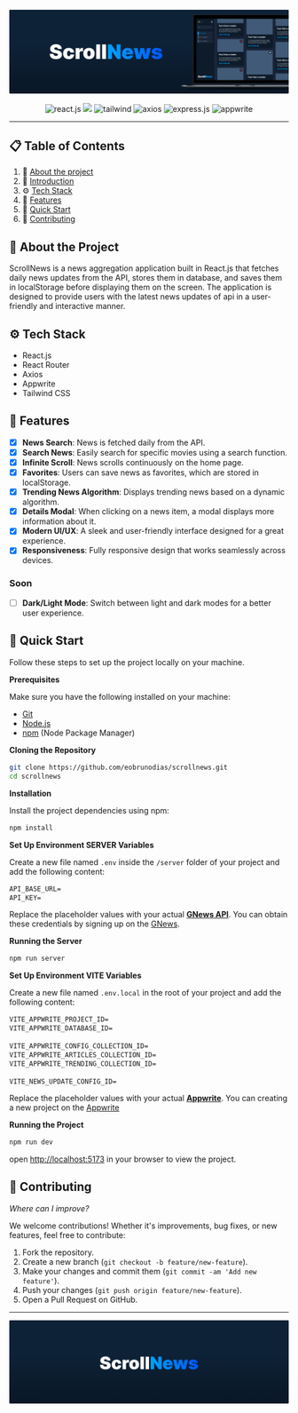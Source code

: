 ![banner](./src/assets/banner.png)

<div align="center">

  <div>
    <img src="https://img.shields.io/badge/-React_JS-black?style=for-the-badge&logo=react&logoColor=61DAFB" alt="react.js" />
    <img src="https://img.shields.io/badge/-React_Router-black?style=for-the-badge&logo=react-router&logoColor=CA4245" />
    <img src="https://img.shields.io/badge/-Tailwind_CSS-black?style=for-the-badge&logo=tailwindcss&logoColor=06B6D4" alt="tailwind" />
    <img src="https://img.shields.io/badge/-Axios-black?style=for-the-badge&logo=axios&logoColor=5A29E4" alt="axios" />
    <img src="https://img.shields.io/badge/-Express-black?style=for-the-badge&logo=express&logoColor=fff" alt="express.js" />
    <img src="https://img.shields.io/badge/-Appwrite-black?style=for-the-badge&logo=appwrite&logoColor=FD366E" alt="appwrite" />
  </div>

<hr />

</div>

## 📋 <a name="table">Table of Contents</a>

1. 📜 [About the project](#about)
2. 🤖 [Introduction](#introduction)
3. ⚙️ [Tech Stack](#tech-stack)
4. 🔋 [Features](#features)
5. 🤸 [Quick Start](#quick-start)
6. 🤝 [Contributing](#contributing)

## 📜 <a name="about"> About the Project </a>

ScrollNews is a news aggregation application built in React.js that fetches daily news updates from the API, stores them in database, and saves them in localStorage before displaying them on the screen. The application is designed to provide users with the latest news updates of api in a user-friendly and interactive manner.

## <a name="tech-stack">⚙️ Tech Stack</a>

- React.js
- React Router
- Axios
- Appwrite
- Tailwind CSS

## <a name="features">🔋 Features</a>

- [x] **News Search**: News is fetched daily from the API.
- [x] **Search News**: Easily search for specific movies using a search function.
- [x] **Infinite Scroll**: News scrolls continuously on the home page.
- [x] **Favorites**: Users can save news as favorites, which are stored in localStorage.
- [x] **Trending News Algorithm**: Displays trending news based on a dynamic algorithm.
- [x] **Details Modal**: When clicking on a news item, a modal displays more information about it.
- [x] **Modern UI/UX**: A sleek and user-friendly interface designed for a great experience.
- [x] **Responsiveness**: Fully responsive design that works seamlessly across devices.

### Soon

- [ ] **Dark/Light Mode**: Switch between light and dark modes for a better user experience.

## <a name="quick-start">🤸 Quick Start</a>

Follow these steps to set up the project locally on your machine.

**Prerequisites**

Make sure you have the following installed on your machine:

- [Git](https://git-scm.com/)
- [Node.js](https://nodejs.org/en)
- [npm](https://www.npmjs.com/) (Node Package Manager)

**Cloning the Repository**

```bash
git clone https://github.com/eobrunodias/scrollnews.git
cd scrollnews
```

**Installation**

Install the project dependencies using npm:

```bash
npm install
```

**Set Up Environment SERVER Variables**

Create a new file named `.env` inside the `/server` folder of your project and add the following content:

```env.local
API_BASE_URL=
API_KEY=
```

Replace the placeholder values with your actual **[GNews API](https://gnews.io/)**. You can obtain these credentials by signing up on the [GNews](https://gnews.io/).

**Running the Server**

```bash
npm run server
```

**Set Up Environment VITE Variables**

Create a new file named `.env.local` in the root of your project and add the following content:

```env.local
VITE_APPWRITE_PROJECT_ID=
VITE_APPWRITE_DATABASE_ID=

VITE_APPWRITE_CONFIG_COLLECTION_ID=
VITE_APPWRITE_ARTICLES_COLLECTION_ID=
VITE_APPWRITE_TRENDING_COLLECTION_ID=

VITE_NEWS_UPDATE_CONFIG_ID=
```

Replace the placeholder values with your actual **[Appwrite](https://appwrite.io/)**. You can creating a new project on the [Appwrite](https://appwrite.io/)

**Running the Project**

```bash
npm run dev
```

open [http://localhost:5173](http://localhost:5173) in your browser to view the project.

## <a name="contributing">🤝 Contributing</a>

_Where can I improve?_

We welcome contributions! Whether it's improvements, bug fixes, or new features, feel free to contribute:

1. Fork the repository.
2. Create a new branch (`git checkout -b feature/new-feature`).
3. Make your changes and commit them (`git commit -am 'Add new feature'`).
4. Push your changes (`git push origin feature/new-feature`).
5. Open a Pull Request on GitHub.

---

![banner](./src/assets/banner-bottom.png)
